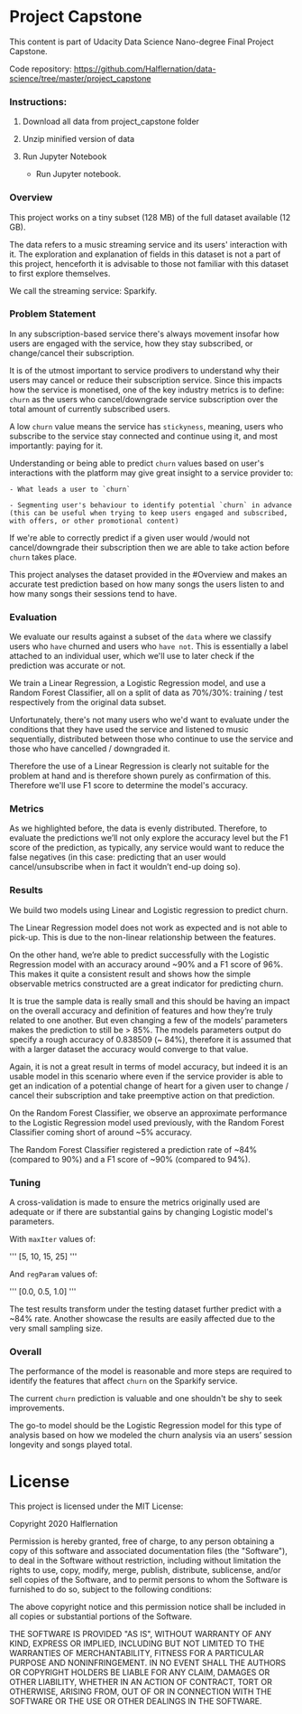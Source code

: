 # Project Capstone

This content is part of Udacity Data Science Nano-degree Final Project Capstone.

Code repository:
https://github.com/Halflernation/data-science/tree/master/project_capstone



### Instructions:
1. Download all data from project_capstone folder

2. Unzip minified version of data

3. Run Jupyter Notebook

    - Run Jupyter notebook.


### Overview

This project works on a tiny subset (128 MB) of the full dataset available (12 GB).

The data refers to a music streaming service and its users' interaction with it.
The exploration and explanation of fields in this dataset is not a part of this project,
henceforth it is advisable to those not familiar with this dataset to first explore themselves.

We call the streaming service: Sparkify.


### Problem Statement

In any subscription-based service there's always movement insofar how users are engaged with the 
service, how they stay subscribed, or change/cancel their subscription.

It is of the utmost important to service prodivers to understand why their users may cancel or 
reduce their subscription service. Since this impacts how the service is monetised, one of the 
key industry metrics is to define: `churn` as the users who cancel/downgrade service subscription
over the total amount of currently subscribed users.

A low `churn` value means the service has `stickyness`, meaning, users who subscribe to the service
stay connected and continue using it, and most importantly: paying for it.

Understanding or being able to predict `churn` values based on user's interactions with the platform 
may give great insight to a service provider to:

	- What leads a user to `churn`
	
	- Segmenting user's behaviour to identify potential `churn` in advance
	(this can be useful when trying to keep users engaged and subscribed, with offers, or other promotional content)

If we're able to correctly predict if a given user would /would not cancel/downgrade their subscription
then we are able to take action before `churn` takes place.

This project analyses the dataset provided in the #Overview and makes an accurate test prediction based 
on how many songs the users listen to and how many songs their sessions tend to have.


### Evaluation

We evaluate our results against a subset of the `data` where we classify users who `have` churned 
and users who `have not`. This is essentially a label attached to an individual user, which we'll
use to later check if the prediction was accurate or not.

We train a Linear Regression, a Logistic Regression model, and use a Random Forest Classifier, all on a split of data as 70%/30%:
training / test respectively from the original data subset.

Unfortunately, there's not many users who we'd want to evaluate under the conditions that they have used the
service and listened to music sequentially, distributed between those who continue to use the service and those
who have cancelled / downgraded it.

Therefore the use of a Linear Regression is clearly not suitable for the problem at hand and is therefore shown purely as confirmation of this.
Therefore we'll use F1 score to determine the model's accuracy.

### Metrics

As we highlighted before, the data is evenly distributed. Therefore, to evaluate the predictions we’ll not only explore the accuracy level but the F1 score of the prediction, as typically, any service would want to reduce the false negatives (in this case: predicting that an user would cancel/unsubscribe when in fact it wouldn’t end-up doing so).

### Results

We build two models using Linear and Logistic regression to predict churn.

The Linear Regression model does not work as expected and is not able to pick-up. This is due to the non-linear relationship between the features.

On the other hand, we’re able to predict successfully with the Logistic Regression model with an accuracy around ~90% and a F1 score of 96%. This makes it quite a consistent result and shows how the simple observable metrics constructed are a great indicator for predicting churn.

It is true the sample data is really small and this should be having an impact on the overall accuracy and definition of features and how they’re truly related to one another. But even changing a few of the models’ parameters makes the prediction to still be > 85%.
The models parameters output do specify a rough accuracy of 0.838509 (~ 84%), therefore it is assumed that with a larger dataset the accuracy would converge to that value.

Again, it is not a great result in terms of model accuracy, but indeed it is an usable model in this scenario where even if the service provider is able to get an indication of a potential change of heart for a given user to change / cancel their subscription and take preemptive action on that prediction.

On the Random Forest Classifier, we observe an approximate performance to the Logistic Regression model used previously, with the Random Forest Classifier coming short of around ~5% accuracy.

The Random Forest Classifier registered a prediction rate of ~84% (compared to 90%) and a F1 score of ~90% (compared to 94%).


### Tuning

A cross-validation is made to ensure the metrics originally used are adequate or if there are
substantial gains by changing Logistic model's parameters.

With `maxIter` values of:

'''
[5, 10, 15, 25]
'''

And `regParam` values of:

'''
[0.0, 0.5, 1.0]
'''

The test results transform under the testing dataset further predict with a ~84% rate.
Another showcase the results are easily affected due to the very small sampling size.


### Overall

The performance of the model is reasonable and more steps are required to identify the features that
affect `churn` on the Sparkify service.

The current `churn` prediction is valuable and one shouldn't be shy to seek improvements.

The go-to model should be the Logistic Regression model for this type of analysis based on how we modeled the churn analysis via an users’ session longevity and songs played total.

# License

This project is licensed under the MIT License:

Copyright 2020 Halflernation

Permission is hereby granted, free of charge, to any person obtaining a copy of this software and associated documentation files (the "Software"), to deal in the Software without restriction, including without limitation the rights to use, copy, modify, merge, publish, distribute, sublicense, and/or sell copies of the Software, and to permit persons to whom the Software is furnished to do so, subject to the following conditions:

The above copyright notice and this permission notice shall be included in all copies or substantial portions of the Software.

THE SOFTWARE IS PROVIDED "AS IS", WITHOUT WARRANTY OF ANY KIND, EXPRESS OR IMPLIED, INCLUDING BUT NOT LIMITED TO THE WARRANTIES OF MERCHANTABILITY, FITNESS FOR A PARTICULAR PURPOSE AND NONINFRINGEMENT. IN NO EVENT SHALL THE AUTHORS OR COPYRIGHT HOLDERS BE LIABLE FOR ANY CLAIM, DAMAGES OR OTHER LIABILITY, WHETHER IN AN ACTION OF CONTRACT, TORT OR OTHERWISE, ARISING FROM, OUT OF OR IN CONNECTION WITH THE SOFTWARE OR THE USE OR OTHER DEALINGS IN THE SOFTWARE.
